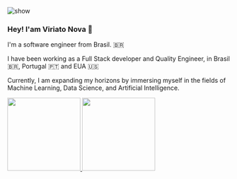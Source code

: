 <a align="right"> <img src="https://komarev.com/ghpvc/?username=viriatonova&label=Profile%20views&color=e28da7&style=flat" alt="show" /> </a>

###  Hey! I'am Viriato Nova 👋

I'm a software engineer from Brasil. 🇧🇷

I have been working as a Full Stack developer and Quality Engineer, in Brasil 🇧🇷, Portugal 🇵🇹 and EUA 🇺🇸

Currently, I am expanding my horizons by immersing myself in the fields of Machine Learning, Data Science, and Artificial Intelligence.

<div>
  <a href="https://github.com/viriatonova">
  <img height="165em" src="https://github-readme-stats.vercel.app/api?username=viriatonova&show_icons=true&theme=dracula&count_private=true"/>
  <img height="165em" src="https://github-readme-stats.vercel.app/api/top-langs/?username=viriatonova&layout=compact&langs_count=7&theme=dracula"/>
</div>
    
